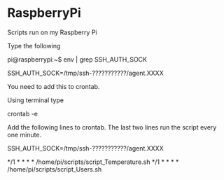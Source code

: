 RaspberryPi
===========

Scripts run on my Raspberry Pi

Type the following

pi@raspberrypi:~$ env | grep SSH_AUTH_SOCK

SSH_AUTH_SOCK=/tmp/ssh-???????????/agent.XXXX

You need to add this to crontab.

Using terminal type 

crontab -e

Add the following lines to crontab.
The last two lines run the script every one minute.

SSH_AUTH_SOCK=/tmp/ssh-???????????/agent.XXXX

*/1 * * * * /home/pi/scripts/script_Temperature.sh
*/1 * * * * /home/pi/scripts/script_Users.sh
